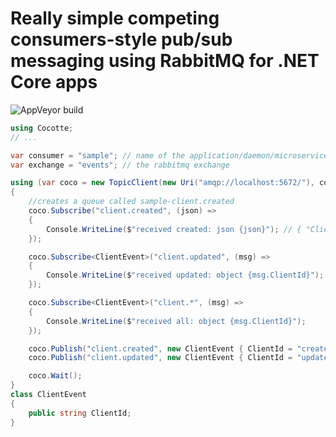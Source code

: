 # Really simple competing consumers-style pub/sub messaging using RabbitMQ for .NET Core apps
![AppVeyor build](https://ci.appveyor.com/api/projects/status/github/neuralaxis/cocotte?branch=master&svg=true)


```csharp
using Cocotte;
// ...

var consumer = "sample"; // name of the application/daemon/microservice/thing
var exchange = "events"; // the rabbitmq exchange

using (var coco = new TopicClient(new Uri("amqp://localhost:5672/"), consumer, exchange))
{ 
    //creates a queue called sample-client.created
    coco.Subscribe("client.created", (json) =>
    {
        Console.WriteLine($"received created: json {json}"); // { "ClientId": "created client" }
    });

    coco.Subscribe<ClientEvent>("client.updated", (msg) =>
    {
        Console.WriteLine($"received updated: object {msg.ClientId}");
    });

    coco.Subscribe<ClientEvent>("client.*", (msg) =>
    {
        Console.WriteLine($"received all: object {msg.ClientId}");
    });

    coco.Publish("client.created", new ClientEvent { ClientId = "created client" });
    coco.Publish("client.updated", new ClientEvent { ClientId = "updated client" });

    coco.Wait();
}
class ClientEvent
{
    public string ClientId;
}
```
